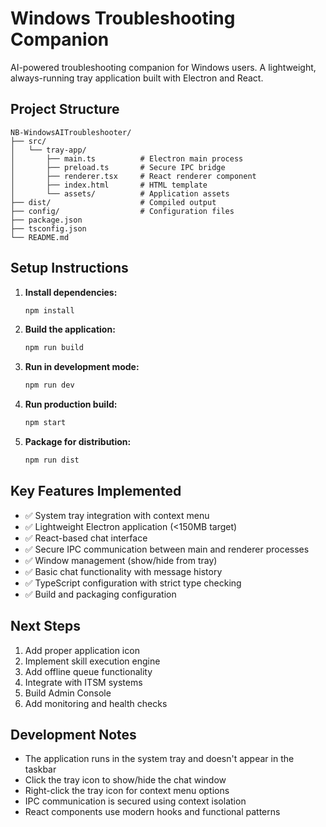 # Windows Troubleshooting Companion

AI-powered troubleshooting companion for Windows users. A lightweight, always-running tray application built with Electron and React.

## Project Structure

```
NB-WindowsAITroubleshooter/
├── src/
│   └── tray-app/
│       ├── main.ts          # Electron main process
│       ├── preload.ts       # Secure IPC bridge
│       ├── renderer.tsx     # React renderer component
│       ├── index.html       # HTML template
│       └── assets/          # Application assets
├── dist/                    # Compiled output
├── config/                  # Configuration files
├── package.json
├── tsconfig.json
└── README.md
```

## Setup Instructions

1. **Install dependencies:**
   ```bash
   npm install
   ```

2. **Build the application:**
   ```bash
   npm run build
   ```

3. **Run in development mode:**
   ```bash
   npm run dev
   ```

4. **Run production build:**
   ```bash
   npm start
   ```

5. **Package for distribution:**
   ```bash
   npm run dist
   ```

## Key Features Implemented

- ✅ System tray integration with context menu
- ✅ Lightweight Electron application (<150MB target)
- ✅ React-based chat interface
- ✅ Secure IPC communication between main and renderer processes
- ✅ Window management (show/hide from tray)
- ✅ Basic chat functionality with message history
- ✅ TypeScript configuration with strict type checking
- ✅ Build and packaging configuration

## Next Steps

1. Add proper application icon
2. Implement skill execution engine
3. Add offline queue functionality
4. Integrate with ITSM systems
5. Build Admin Console
6. Add monitoring and health checks

## Development Notes

- The application runs in the system tray and doesn't appear in the taskbar
- Click the tray icon to show/hide the chat window
- Right-click the tray icon for context menu options
- IPC communication is secured using context isolation
- React components use modern hooks and functional patterns